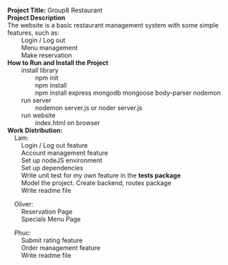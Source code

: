 **Project Title:**
Group8 Restaurant  
**Project Description**  
The website is a basic restaurant management system with some simple features, such as:  
&nbsp; &nbsp; &nbsp; &nbsp;  Login / Log out  
&nbsp;	&nbsp; &nbsp;  &nbsp; Menu management  
&nbsp; &nbsp; &nbsp; &nbsp; Make reservation  
**How to Run and Install the Project**    
&nbsp; &nbsp; &nbsp; &nbsp;  install library  
&nbsp; &nbsp; &nbsp; &nbsp;	&nbsp; &nbsp; &nbsp; &nbsp;	npm init  
	&nbsp; &nbsp; &nbsp; &nbsp; &nbsp; &nbsp; &nbsp; &nbsp;	npm install  
	&nbsp; &nbsp; &nbsp; &nbsp; &nbsp; &nbsp; &nbsp; &nbsp; npm install express mongodb mongoose body-parser nodemon  
&nbsp; &nbsp; &nbsp; &nbsp;  run server  
	&nbsp; &nbsp; &nbsp; &nbsp; &nbsp; &nbsp; &nbsp; &nbsp;	nodemon server.js or noder server.js  
&nbsp; &nbsp; &nbsp; &nbsp;  run website  
	&nbsp; &nbsp; &nbsp; &nbsp; &nbsp; &nbsp; &nbsp; &nbsp; index.html on browser  
 **Work Distribution:**  
 &nbsp; &nbsp; Lam:  
 &nbsp; &nbsp; &nbsp; &nbsp;  Login / Log out feature  
 &nbsp; &nbsp; &nbsp; &nbsp;  Account management feature  
 &nbsp; &nbsp; &nbsp; &nbsp;  Set up nodeJS environment  
 &nbsp; &nbsp; &nbsp; &nbsp;  Set up dependencies  
 &nbsp; &nbsp; &nbsp; &nbsp;  Write unit test for my own feature in the **tests package**  
 &nbsp; &nbsp; &nbsp; &nbsp;  Model the project. Create backend, routes package  
 &nbsp; &nbsp; &nbsp; &nbsp;  Write readme file  

 &nbsp; &nbsp; Oliver:  
 &nbsp; &nbsp; &nbsp; &nbsp;  Reservation Page  
 &nbsp; &nbsp; &nbsp; &nbsp;  Specials Menu Page  
  

&nbsp; &nbsp; Phuc:  
 &nbsp; &nbsp; &nbsp; &nbsp;  Submit rating feature  
 &nbsp; &nbsp; &nbsp; &nbsp;  Order management feature  
 &nbsp; &nbsp; &nbsp; &nbsp;  Write readme file 


 
	

	
